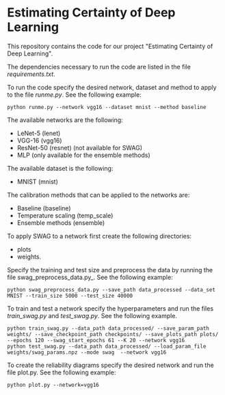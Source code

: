# Estimating Certainty of Deep Learning
This repository contains the code for our project "Estimating Certainty of Deep Learning". 

The dependencies necessary to run the code are listed in the file _requirements.txt_.

To run the code specify the desired network, dataset and method to apply to the file _runme.py_. See the following example:
```
python runme.py --network vgg16 --dataset mnist --method baseline
```

The available networks are the following:

- LeNet-5 (lenet)
- VGG-16 (vgg16)
- ResNet-50 (resnet) (not available for SWAG)
- MLP (only available for the ensemble methods)

The available dataset is the following:
- MNIST (mnist)

The calibration methods that can be applied to the networks are:
- Baseline (baseline)
- Temperature scaling (temp_scale)
- Ensemble methods (ensemble)

To apply SWAG to a network first create the following directories: 
- plots
- weights. 

Specify the training and test size and preprocess the data by running the file swag_preprocess_data.py_. See the following example:
```
python swag_preprocess_data.py --save_path data_processed --data_set MNIST --train_size 5000 --test_size 40000 
```

To train and test a network specify the hyperparameters and run the files _train_swag.py_ and _test_swag.py_. See the following example. 
```
python train_swag.py --data_path data_processed/ --save_param_path weights/ --save_checkpoint_path checkpoints/ --save_plots_path plots/ --epochs 120 --swag_start_epochs 61 --K 20 --network vgg16
python test_swag.py --data_path data_processed/ --load_param_file weights/swag_params.npz --mode swag  --network vgg16
```

To create the reliability diagrams specify the desired network and run the file plot.py. See the following example:
```
python plot.py --network=vgg16
```

